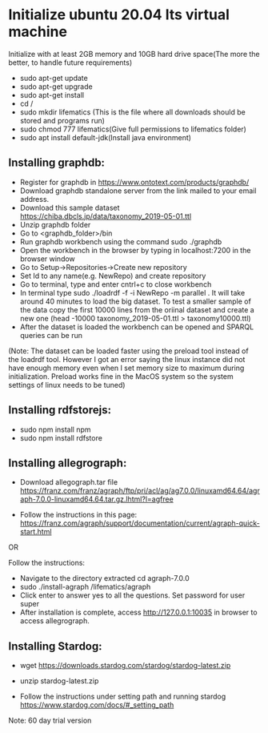 # Initialize ubuntu 20.04 lts virtual machine
Initialize with at least 2GB memory and 10GB hard drive space(The more the better, to handle future requirements)

* sudo apt-get update
* sudo apt-get upgrade
* sudo apt-get install
* cd /
* sudo mkdir lifematics (This is the file where all downloads should be stored and programs run)
* sudo chmod 777 lifematics(Give full permissions to lifematics folder)
* sudo apt install default-jdk(Install java environment)


## Installing graphdb:


* Register for graphdb in https://www.ontotext.com/products/graphdb/
* Download graphdb standalone server from the link mailed to your email address.
* Download this sample dataset https://chiba.dbcls.jp/data/taxonomy_2019-05-01.ttl
* Unzip graphdb folder
* Go to <graphdb_folder>/bin
* Run graphdb workbench using the command sudo ./graphdb
* Open the workbench in the browser by typing in localhost:7200 in the browser window
* Go to Setup->Repositories->Create new repository
* Set Id to any name(e.g. NewRepo) and create repository
* Go to terminal, type and enter cntrl+c to close workbench
* In terminal type sudo ./loadrdf -f -i NewRepo -m parallel <path to dataset> . It will take around 40 minutes to load the big dataset. 
To test a smaller sample of the data copy the first 10000 lines from the oriinal dataset and create a new one (head -10000 taxonomy_2019-05-01.ttl > taxonomy10000.ttl) 
* After the dataset is loaded the workbench can be opened and SPARQL queries can be run


(Note: The dataset can be loaded faster using the preload tool instead of the loadrdf tool. 
However I got an error saying the linux instance did not have enough memory even when I set memory size to maximum during initialization. 
Preload works fine in the MacOS system so the system settings of linux needs to be tuned)


## Installing rdfstorejs:
* sudo npm install npm
* sudo npm install rdfstore


## Installing allegrograph:
* Download allegograph.tar file
https://franz.com/franz/agraph/ftp/pri/acl/ag/ag7.0.0/linuxamd64.64/agraph-7.0.0-linuxamd64.64.tar.gz.lhtml?l=agfree

* Follow the instructions in this page:
https://franz.com/agraph/support/documentation/current/agraph-quick-start.html

OR

Follow the instructions:
* Navigate to the directory extracted cd agraph-7.0.0
* sudo ./install-agraph /lifematics/agraph
* Click enter to answer yes to all the questions. Set password for user super
* After installation is complete, access http://127.0.0.1:10035 in browser to access allegrograph.

## Installing Stardog:

* wget https://downloads.stardog.com/stardog/stardog-latest.zip
* unzip stardog-latest.zip

* Follow the instructions under setting path and running stardog
https://www.stardog.com/docs/#_setting_path

Note: 60 day trial version

